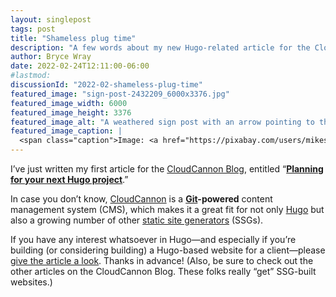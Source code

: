 ```yaml
---
layout: singlepost
tags: post
title: "Shameless plug time"
description: "A few words about my new Hugo-related article for the CloudCannon blog."
author: Bryce Wray
date: 2022-02-24T12:11:00-06:00
#lastmod:
discussionId: "2022-02-shameless-plug-time"
featured_image: "sign-post-2432209_6000x3376.jpg"
featured_image_width: 6000
featured_image_height: 3376
featured_image_alt: "A weathered sign post with an arrow pointing to the right"
featured_image_caption: |
  <span class="caption">Image: <a href="https://pixabay.com/users/mikes-photography-1860391/?utm_source=link-attribution&amp;utm_medium=referral&amp;utm_campaign=image&amp;utm_content=2432209">Mikes-Photography</a>; <a href="https://pixabay.com/?utm_source=link-attribution&amp;utm_medium=referral&amp;utm_campaign=image&amp;utm_content=2432209">Pixabay</a></span>
---
```


I’ve just written my first article for the [CloudCannon Blog](https://cloudcannon.com/blog/), entitled “[**Planning for your next Hugo project**](https://cloudcannon.com/blog/planning-for-your-next-hugo-project/).”

In case you don’t know, [CloudCannon](https://cloudcannon.com) is a **[Git](https://git-scm.com)-powered** content management system (CMS), which makes it a great fit for not only [Hugo](https://gohugo.io/) but also a growing number of other [static site generators](https://jamstack.org/generators/) (SSGs).

If you have any interest whatsoever in Hugo—and especially if you’re building (or considering building) a Hugo-based website for a client—please [give the article a look](https://cloudcannon.com/blog/planning-for-your-next-hugo-project/). Thanks in advance! (Also, be sure to check out the other articles on the CloudCannon Blog. These folks really “get” SSG-built websites.)
